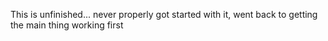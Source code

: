This is unfinished... never properly got started with it, went back to getting the main thing working first